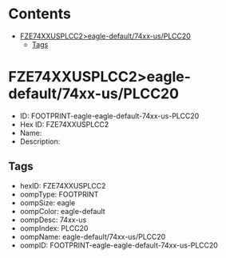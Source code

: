 



Contents
========

* [FZE74XXUSPLCC2>eagle-default/74xx-us/PLCC20](#fze74xxusplcc2eagle-default74xx-usplcc20)
	* [Tags](#tags)

# FZE74XXUSPLCC2>eagle-default/74xx-us/PLCC20

- ID: FOOTPRINT-eagle-eagle-default-74xx-us-PLCC20
- Hex ID: FZE74XXUSPLCC2
- Name: 
- Description: 

## Tags

- hexID: FZE74XXUSPLCC2
- oompType: FOOTPRINT
- oompSize: eagle
- oompColor: eagle-default
- oompDesc: 74xx-us
- oompIndex: PLCC20
- oompName: eagle-default/74xx-us/PLCC20
- oompID: FOOTPRINT-eagle-eagle-default-74xx-us-PLCC20
